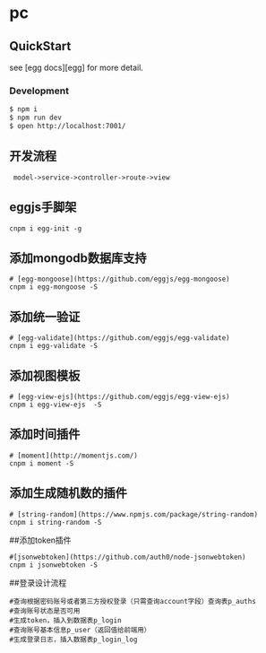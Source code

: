 # pc

## QuickStart

<!-- add docs here for user -->

see [egg docs][egg] for more detail.

### Development

```bash
$ npm i
$ npm run dev
$ open http://localhost:7001/
```


## 开发流程
```
 model->service->controller->route->view
```

## eggjs手脚架
```
cnpm i egg-init -g
```

## 添加mongodb数据库支持
```
# [egg-mongoose](https://github.com/eggjs/egg-mongoose)
cnpm i egg-mongoose -S
```

## 添加统一验证
```
# [egg-validate](https://github.com/eggjs/egg-validate)
cnpm i egg-validate -S
```

## 添加视图模板
```
# [egg-view-ejs](https://github.com/eggjs/egg-view-ejs)
cnpm i egg-view-ejs  -S
```

## 添加时间插件
```
# [moment](http://momentjs.com/)
cnpm i moment -S
```

## 添加生成随机数的插件
```
# [string-random](https://www.npmjs.com/package/string-random)
cnpm i string-random -S
```

##添加token插件
```
#[jsonwebtoken](https://github.com/auth0/node-jsonwebtoken)
cnpm i jsonwebtoken -S
```
##登录设计流程
```
#查询根据密码账号或者第三方授权登录（只需查询account字段）查询表p_auths
#查询账号状态是否可用
#生成token，插入到数据表p_login
#查询账号基本信息p_user（返回值给前端用）
#生成登录日志，插入数据表p_login_log
```
